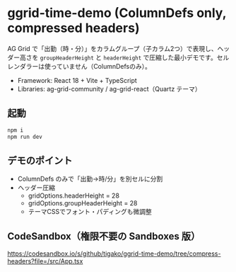 # ggrid-time-demo (ColumnDefs only, compressed headers)

AG Grid で「出勤（時・分）」をカラムグループ（子カラム2つ）で表現し、ヘッダー高さを `groupHeaderHeight` と `headerHeight` で圧縮した最小デモです。セルレンダラーは使っていません（ColumnDefsのみ）。

- Framework: React 18 + Vite + TypeScript
- Libraries: ag-grid-community / ag-grid-react（Quartz テーマ）

## 起動

```bash
npm i
npm run dev
```

## デモのポイント
- ColumnDefs のみで「出勤→時/分」を別セルに分割
- ヘッダー圧縮
  - gridOptions.headerHeight = 28
  - gridOptions.groupHeaderHeight = 28
  - テーマCSSでフォント・パディングも微調整

## CodeSandbox（権限不要の Sandboxes 版）

https://codesandbox.io/s/github/tigako/ggrid-time-demo/tree/compress-headers?file=/src/App.tsx
